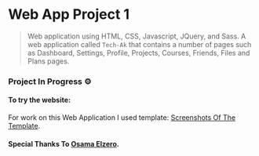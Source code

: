 # Web App Project 1

> Web application using HTML, CSS, Javascript, JQuery, and Sass. A web application called `Tech-Ak` that contains a number of pages such as Dashboard, Settings, Profile, Projects, Courses, Friends, Files and Plans pages.

### Project In Progress ⚙️ 

#### To try the website:

For work on this Web Application I used template: [Screenshots Of The Template](https://github.com/Omar95-A/Web-App-Project-1/tree/main/Screenshots%20Of%20The%20Template).

#### Special Thanks To [Osama Elzero](https://elzero.org/category/courses/html-and-css-practice/).
